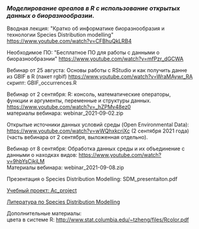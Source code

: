 ### *Моделирование ареалов в R с использование открытых данных о биоразнообразии*.

Вводная лекция: "Кратко об информатике биоразнообразия и технологии Species Distribution modelling" https://www.youtube.com/watch?v=CFBhuQkLRB4

Необходимое ПО: "Бесплатное ПО для работы с данными о биоразнообразнии" https://www.youtube.com/watch?v=mfPzr_dGCWA

Вебинар от 25 августа: Основы работы с RStudio и как получить данне из GBIF в R (пакет rgbif) https://www.youtube.com/watch?v=WraMAywr_RA
<br>скрипт: GBIF_occurrences.R

Вебинар от 2 сентября: R: консоль, математические операторы, функции и аргументы, переменные и структуры данных. https://www.youtube.com/watch?v=_hZPMv48ez0
<br> материалы вебинара: webinar_2021-09-02.zip

Открытые источники данных условий среды (Open Environmental Data): https://www.youtube.com/watch?v=wWQhxkcriXc (2 сентября 2021 года) (часть вебинара от 2 сентября, выложенная отдельно).

Вебинар от 8 сентября: Обработка данных среды и их объединение с данными о находках видов: https://www.youtube.com/watch?v=9hbYsCjkjLM<br>
Материалы вебинара: webinar_2021-09-08.zip

Презентация о Species Distribution Modelling: SDM_presentaiton.pdf


[Учебный проект: Ac_project](https://drive.google.com/file/d/1MnHa1OcAmb9szw8FFyjNDUxJO9WNSJjH)


[Литература по Species Distribution Modelling](https://drive.google.com/drive/folders/1nShhxfPUGqlQ7rkEVWdR9wOLGJcxy2Zd)


Дополнительные материалы:
<br>цвета в системе R: http://www.stat.columbia.edu/~tzheng/files/Rcolor.pdf

